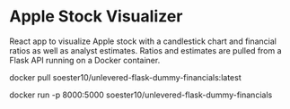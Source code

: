 # Apple Stock Visualizer

React app to visualize Apple stock with a candlestick chart and financial ratios as well as analyst estimates.
Ratios and estimates are pulled from a Flask API running on a Docker container.

docker pull soester10/unlevered-flask-dummy-financials:latest

docker run -p 8000:5000 soester10/unlevered-flask-dummy-financials
